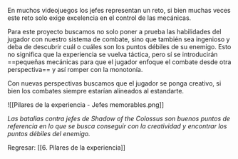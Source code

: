 
En muchos videojuegos los jefes representan un reto, si bien muchas veces este reto solo exige excelencia en el control de las mecánicas. 

Para este proyecto buscamos no solo poner a prueba las habilidades del jugador con nuestro sistema de combate, sino que también sea ingenioso y deba de descubrir cuál o cuáles son los puntos débiles de su enemigo. Esto no significa que la experiencia se vuelva táctica, pero sí se introducirán ==pequeñas mecánicas para que el jugador enfoque el combate desde otra perspectiva== y así romper con la monotonía.

Con nuevas perspectivas buscamos que el jugador se ponga creativo, si bien los combates siempre estarían alineados al estandarte.

![[Pilares de la experiencia - Jefes memorables.png]]

*Las batallas contra jefes de Shadow of the Colossus son buenos puntos de referencia en lo que se busca conseguir con la creatividad y encontrar los puntos débiles del enemigo.*


Regresar: [[6. Pilares de la experiencia]]